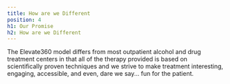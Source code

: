 ```yaml
---
title: How are we Different
position: 4
h1: Our Promise
h2: How are we Different
---
```


The Elevate360 model differs from most outpatient alcohol and drug treatment centers in that all of the therapy provided is based on scientifically proven techniques and we strive to make treatment interesting, engaging, accessible, and even, dare we say... fun for the patient.
